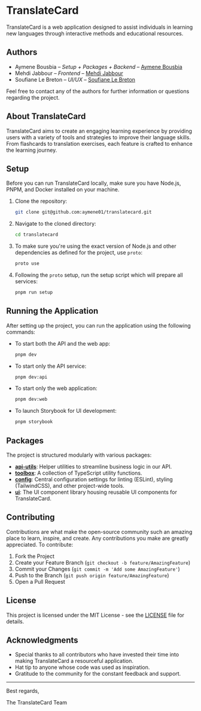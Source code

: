 # TranslateCard

TranslateCard is a web application designed to assist individuals in learning new languages through interactive methods and educational resources.

## Authors

- Aymene Bousbia – *Setup + Packages + Backend* – [Aymene Bousbia](https://github.com/aymene01)
- Mehdi Jabbour – *Frontend* – [Mehdi Jabbour](https://github.com/MehdiJabbour)
- Soufiane Le Breton – *UI/UX* – [Soufiane Le Breton](https://github.com/SoufianeLeBreton)

Feel free to contact any of the authors for further information or questions regarding the project.

## About TranslateCard

TranslateCard aims to create an engaging learning experience by providing users with a variety of tools and strategies to improve their language skills. From flashcards to translation exercises, each feature is crafted to enhance the learning journey.

## Setup

Before you can run TranslateCard locally, make sure you have Node.js, PNPM, and Docker installed on your machine.

1. Clone the repository:

    ```bash
    git clone git@github.com:aymene01/translatecard.git
    ```

2. Navigate to the cloned directory:

    ```bash
    cd translatecard
    ```

3. To make sure you're using the exact version of Node.js and other dependencies as defined for the project, use `proto`:

    ```bash
    proto use
    ```

4. Following the `proto` setup, run the setup script which will prepare all services:

    ```bash
    pnpm run setup
    ```

## Running the Application

After setting up the project, you can run the application using the following commands:

- To start both the API and the web app:

    ```bash
    pnpm dev
    ```

- To start only the API service:

    ```bash
    pnpm dev:api
    ```

- To start only the web application:

    ```bash
    pnpm dev:web
    ```

- To launch Storybook for UI development:

    ```bash
    pnpm storybook
    ```

## Packages

The project is structured modularly with various packages:

- **[api-utils](./packages/api-utils)**: Helper utilities to streamline business logic in our API.
- **[toolbox](./packages/toolbox)**: A collection of TypeScript utility functions.
- **[config](./packages/config)**: Central configuration settings for linting (ESLint), styling (TailwindCSS), and other project-wide tools.
- **[ui](./packages/ui)**: The UI component library housing reusable UI components for TranslateCard.

## Contributing

Contributions are what make the open-source community such an amazing place to learn, inspire, and create. Any contributions you make are greatly appreciated. To contribute:

1. Fork the Project
2. Create your Feature Branch (`git checkout -b feature/AmazingFeature`)
3. Commit your Changes (`git commit -m 'Add some AmazingFeature'`)
4. Push to the Branch (`git push origin feature/AmazingFeature`)
5. Open a Pull Request

## License

This project is licensed under the MIT License - see the [LICENSE](LICENSE.md) file for details.

## Acknowledgments

- Special thanks to all contributors who have invested their time into making TranslateCard a resourceful application.
- Hat tip to anyone whose code was used as inspiration.
- Gratitude to the community for the constant feedback and support.

---
Best regards,

The TranslateCard Team